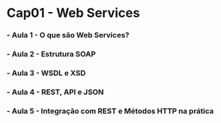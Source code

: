 # Cap01 - Web Services

### - Aula 1 - O que são Web Services?
### - Aula 2 - Estrutura SOAP
### - Aula 3 - WSDL e XSD
### - Aula 4 - REST, API e JSON
### - Aula 5 - Integração com REST e Métodos HTTP na prática


